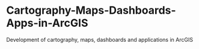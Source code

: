 # Cartography-Maps-Dashboards-Apps-in-ArcGIS
Development of cartography, maps, dashboards and applications in ArcGIS
